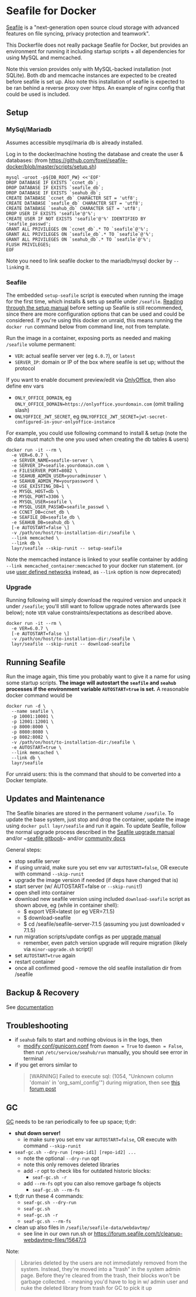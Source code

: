# Seafile for Docker

[Seafile](http://www.seafile.com/) is a "next-generation open source cloud storage
with advanced features on file syncing, privacy protection and teamwork".

This Dockerfile does not really package Seafile for Docker, but provides an environment
for running it including startup scripts + all dependencies for using MySQL and
memcached.

Note this version provides only with MySQL-backed installation (not SQLite). Both db
and memcache instances are expected to be created before seafile is set up.
Also note this installation of seafile is expected to be ran behind a reverse proxy
over https. An example of nginx config that could be used is included.

## Setup

### MySql/Mariadb

Assumes accessible mysql/maria db is already installed.

Log in to the docker/machine hosting the database and create the user & databases:
(from https://github.com/foxel/seafile-docker/blob/master/scripts/setup.sh)

```
mysql -uroot -p${DB_ROOT_PW} <<'EOF'
DROP DATABASE IF EXISTS `ccnet_db`;
DROP DATABASE IF EXISTS `seafile_db`;
DROP DATABASE IF EXISTS `seahub_db`;
CREATE DATABASE `ccnet_db` CHARACTER SET = 'utf8';
CREATE DATABASE `seafile_db` CHARACTER SET = 'utf8';
CREATE DATABASE `seahub_db` CHARACTER SET = 'utf8';
DROP USER IF EXISTS 'seafile'@'%';
CREATE USER IF NOT EXISTS 'seafile'@'%' IDENTIFIED BY 'seafile_passwd';
GRANT ALL PRIVILEGES ON `ccnet_db`.* TO `seafile`@'%';
GRANT ALL PRIVILEGES ON `seafile_db`.* TO `seafile`@'%';
GRANT ALL PRIVILEGES ON `seahub_db`.* TO `seafile`@'%';
FLUSH PRIVILEGES;
EOF
```

Note you need to link seafile docker to the mariadb/mysql docker by `--link`ing it.

### Seafile

The embedded `setup-seafile` script is executed when running the image for the
first time, which installs & sets up seafile under `/seafile`.
[Reading through the setup manual](https://github.com/haiwen/seafile/wiki/Download-and-setup-seafile-server)
before setting up Seafile is still recommended, since there are more configuration
options that can be used and could be considered.
If you're using this docker on unraid, this means running the `docker run` command
below from command line, not from template.

Run the image in a container, exposing ports as needed and making `/seafile` volume permanent:

* `VER`: actual seafile server ver (eg `6.0.7`), or `latest`
* `SERVER_IP`: domain or IP of the box where seafile is set up; without the protocol

If you want to enable document preview/edit via
[OnlyOffice](https://github.com/ONLYOFFICE/),
then also define env vars
 - `ONLY_OFFICE_DOMAIN`, eg `ONLY_OFFICE_DOMAIN=https://onlyoffice.yourdomain.com` (omit trailing slash)
 - `ONLYOFFICE_JWT_SECRET`, eg `ONLYOFFICE_JWT_SECRET=jwt-secret-configured-in-your-onlyoffice-instance`

For example, you could use following command to install & setup (note the db data must
match the one you used when creating the db tables & users)

    docker run -it --rm \
      -e VER=6.0.7 \
      -e SERVER_NAME=seafile-server \
      -e SERVER_IP=seafile.yourdomain.com \
      -e FILESERVER_PORT=8082 \
      -e SEAHUB_ADMIN_USER=youradminuser \
      -e SEAHUB_ADMIN_PW=yourpassword \
      -e USE_EXISTING_DB=1 \
      -e MYSQL_HOST=db \
      -e MYSQL_PORT=3306 \
      -e MYSQL_USER=seafile \
      -e MYSQL_USER_PASSWD=seafile_passwd \
      -e CCNET_DB=ccnet_db \
      -e SEAFILE_DB=seafile_db \
      -e SEAHUB_DB=seahub_db \
      [-e AUTOSTART=false \]
      -v /path/on/host/to-installation-dir:/seafile \
      --link memcached \
      --link db \
      layr/seafile --skip-runit -- setup-seafile

Note the memcached instance is linked to your seafile container by adding
`--link memcached_container:memcached` to your docker run statement.
(or use [user defined networks](https://docs.docker.com/engine/userguide/networking/work-with-networks/#linking-containers-in-user-defined-networks)
instead, as `--link` option is now deprecated)

### Upgrade

Running following will simply download the required version and unpack it under
`/seafile`; you'll still want to follow upgrade notes afterwards (see below);
note `VER` value constraints/expectations as described above.

    docker run -it --rm \
      -e VER=6.0.7 \
      [-e AUTOSTART=false \]
      -v /path/on/host/to-installation-dir:/seafile \
      layr/seafile --skip-runit -- download-seafile

## Running Seafile

Run the image again, this time you probably want to give it a name for using some
startup scripts.
**The image will autostart the `seafile` and `seahub` processes if the environment
variable `AUTOSTART=true` is set.** A reasonable docker command would be

    docker run -d \
      --name seafile \
      -p 10001:10001 \
      -p 12001:12001 \
      -p 8000:8000 \
      -p 8080:8080 \
      -p 8082:8082 \
      -v /path/on/host/to-installation-dir:/seafile \
      -e AUTOSTART=true \
      --link memcached \
      --link db \
      layr/seafile

For unraid users: this is the command that should to be converted into a Docker template.

## Updates and Maintenance

The Seafile binaries are stored in the permanent volume `/seafile`. To update the
base system, just stop and drop the container, update the image using
`docker pull layr/seafile` and run it again. To update Seafile, follow the normal
upgrade process described in the [Seafile upgrade manual](https://manual.seafile.com/latest/upgrade/upgrade/)
and/or ~[seafile gitbook](https://seafile.gitbook.io/seafile-server-manual/deploying-seafile-under-linux/upgrade-seafile-server)~
and/or [community docs](https://seafile.readthedocs.io/en/latest)

General steps:
- stop seafile server
- if using unraid, make sure you set env var `AUTOSTART=false`, OR execute with
  command `--skip-runit`
- upgrade the image version if needed (if deps have changed that is)
- start server (w/ AUTOSTART=false or `--skip-runit`!)
- open shell into container
- download new seafile version using included `download-seafile` script as shown above, eg (while in container shell):
  - $ export VER=latest  (or eg VER=7.1.5)
  - $ download-seafile
  - $ cd /seafile/seafile-server-7.1.5  (assuming you just downloaded v 7.1.5)
- run migration scripts/update configs as per [upgrade manual](https://manual.seafile.com/latest/upgrade/upgrade/)
  - remember, even patch version upgrade will require migration (likely via
    `minor-upgrade.sh` script)!
- set `AUTOSTART=true` again
- restart container
- once all confirmed good - remove the old seafile installation dir from /seafile

## Backup & Recovery

See [documentation](https://manual.seafile.com/latest/administration/backup_recovery/)

## Troubleshooting

- if `seahub` fails to start and nothing obvious is in the logs, then
    - [modify conf/gunicorn.conf](https://forum.seafile.com/t/seahub-failed-to-start-error/18161/2)
      from `daemon = True` to `daemon = False`, then run `/etc/service/seahub/run`
      manually, you should see error in terminal
- if you get errors similar to
  > [WARNING] Failed to execute sql: (1054, "Unknown column 'domain' in 'org_saml_config'")
  during migration, then see [this forum post](https://forum.seafile.com/t/upgrade-from-10-0-1-to-11-0-5-issues-with-mysql/19392)

      
## GC

[GC](https://manual.seafile.com/latest/administration/seafile_gc) needs to be ran periodically
to fee up space; tl;dr:

- **shut down server!**
    - ie make sure you set env var `AUTOSTART=false`, OR execute with
        command `--skip-runit`
- `seaf-gc.sh --dry-run [repo-id1] [repo-id2] ...`
    - note the optional `--dry-run` opt
    - note this only removes deleted libraries
    - add `-r` opt to check libs for outdated historic blocks:
        - `seaf-gc.sh -r`
    - add `--rm-fs` opt you can also remove garbage fs objects
        - `seaf-gc.sh --rm-fs`
- tl;dr run these 4 commands:
    - `seaf-gc.sh --dry-run`
    - `seaf-gc.sh`
    - `seaf-gc.sh -r`
    - `seaf-gc.sh --rm-fs`
- clean up also files in `/seafile/seafile-data/webdavtmp/`
    - see line in our own run.sh or https://forum.seafile.com/t/cleanup-webdavtmp-files/15647/3

Note:
> Libraries deleted by the users are not immediately removed from the system. Instead,
  they're moved into a "trash" in the system admin page. Before they're cleared from
  the trash, their blocks won't be garbage collected.
    - meaning you'd have to log in w/ admin user and nuke the deleted library
      from trash for GC to pick it up


